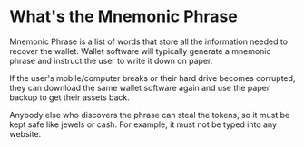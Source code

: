 # What's the Mnemonic Phrase

Mnemonic Phrase is a list of words that store all the information needed to recover the wallet. Wallet software will typically generate a mnemonic phrase and instruct the user to write it down on paper.

If the user's mobile/computer breaks or their hard drive becomes corrupted, they can download the same wallet software again and use the paper backup to get their assets back.

Anybody else who discovers the phrase can steal the tokens, so it must be kept safe like jewels or cash. For example, it must not be typed into any website.
